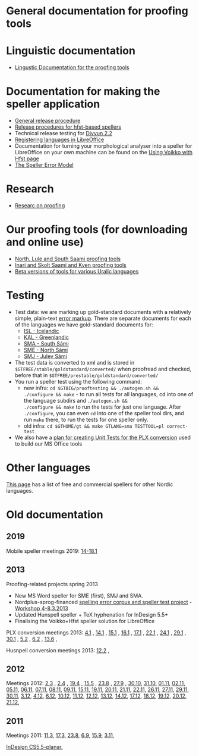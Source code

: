 General documentation for proofing tools
=====================

Linguistic documentation
=====================

-   [Lingustic Documentation for the proofing tools](spelling/index.md)

Documentation for making the speller application
=====================

-   [General release procedure](ProofingToolsReleaseProcedure.md)
-   [Release procedures for hfst-based
    spellers](SpellerReleaseProcedures.md)
-   Technical release testing for [Divvun
    2.2](admin/Divvun2.2ReleaseTesting.md)
-   [Registering languages in LibreOffice](spelling/hfst/RegisteringLanguagesInLibreOffice.md)
-   Documentation for turning your morphological analyser into a speller
    for LibreOffice on your own machine can be found on the [Using
    Voikko with Hfst page](/tools/UsingVoikkoWithHfst.md)
-   [The Speller Error Model](TheSpellerErrorModel.md)

Research
=====================

-   [Researc on
    proofing](../proofresearch/InvestigatingTextProofing.md)

Our proofing tools (for downloading and online use)
=====================

-   [North, Lule and South Saami proofing
    tools](http://divvun.no/korrektur/korrektur.html)
-   [Inari and Skolt Saami and Kven proofing
    tools](http://divvun.no/korrektur/otherlangs.html)
-   [Beta versions of tools for various Uralic
    languages](http://divvun.org/proofing/proofing.html)

Testing
=====================

-   Test data: we are marking up gold-standard documents with a
    relatively simple, plain-text [error
    markup](spelling/testdoc/error-markup.md). There are separate
    documents for each of the languages we have gold-standard documents
    for:
    -   [ISL - Icelandic](spelling/testdoc/error-markup-isl.html)
    -   [KAL - Greenlandic](spelling/testdoc/error-markup-kal.html)
    -   [SMA - South Sámi](spelling/testdoc/error-markup-sma.html)
    -   [SME - North Sámi](spelling/testdoc/error-markup-sme.html)
    -   [SMJ - Julev Sámi](spelling/testdoc/error-markup-smj.html)
-   The test data is converted to xml and is stored in
    `$GTFREE/stable/goldstandard/converted/` when proofread and checked,
    before that in `$GTFREE/prestable/goldstandard/converted/`
-   You run a speller test using the following command:
    -   new infra:
        `cd $GTBIG/prooftesting && ./autogen.sh &&                      ./configure && make` -
        to run all tests for all languages, cd into one of the language
        subdirs and
        `./autogen.sh &&                      ./configure && make` to
        run the tests for just one language. After `./configure`, you
        can even `cd` into one of the speller tool dirs, and run `make`
        there, to run the tests for one speller only.
    -   old infra:
        `cd $GTHOME/gt && make GTLANG=sma TESTTOOL=pl correct-test`
-   We also have a [plan for creating Unit Tests for the PLX
    conversion](spelling/testdoc/PLXConversionTesting.html) used to
    build our MS Office tools

Other languages
=====================

[This page](SpellersForOtherNordicLanguages.html) has a list of free and
commercial spellers for other Nordic languages.

# Old documentation


## 2019

Mobile speller meetings 2019: [14-18.1](admin/Meeting_2019-01-1418.html)


## 2013


Proofing-related projects spring 2013

-   New MS Word speller for SME (first), SMJ and SMA.
-   Nordplus-sprog-financed [spelling error corpus and speller test
    project](nordplus/Oversikt.html) - [Workshop
    4-8.3.2013](nordplus/Workshop.html)
-   Updated Hunspell speller + TeX hyphenation for InDesign 5.5+
-   Finalising the Voikko+Hfst speller solution for LibreOffice


PLX conversion meetings 2013: [4.1](admin/Meeting_2013-01-04.html) ,
[14.1](admin/Meeting_2013-01-14.html) ,
[15.1](admin/Meeting_2013-01-15.html) ,
[16.1](admin/Meeting_2013-01-16.html) ,
[17.1](admin/Meeting_2013-01-17.html) ,
[22.1](admin/Meeting_2013-01-22.html) ,
[24.1](admin/Meeting_2013-01-24.html) ,
[29.1](admin/Meeting_2013-01-29.html) ,
[30.1](admin/Meeting_2013-01-30.html) ,
[5.2](admin/Meeting_2013-02-05.html) ,
[6.2](admin/Meeting_2013-02-06.html) ,
[13.6](admin/Meeting_2013-06-13.html) ,

Husnpell conversion meetings 2013:
[12.2](admin/HunspellMeeting2013-02-12.html) ,

## 2012

Meetings 2012: [2.3](admin/Meeting_2012-03-02.html) ,
[2.4](admin/Meeting_2012-04-02.html) ,
[19.4](admin/Meeting_2012-04-19.html) ,
[15.5](admin/Meeting_2012-05-15.html) ,
[23.8](admin/Meeting_2012-08-23.html) ,
[27.9](admin/Meeting_2012-08-23.html) ,
[30.10](admin/Meeting_2012-08-23.html),
[31.10](admin/Meeting_2012-10-31.html),
[01.11](admin/Meeting_2012-11-01.html),
[02.11](admin/Meeting_2012-11-02.html),
[05.11](admin/Meeting_2012-11-05.html),
[06.11](admin/Meeting_2012-11-06.html),
[07.11](admin/Meeting_2012-11-07.html),
[08.11](admin/Meeting_2012-11-08.html),
[09.11](admin/Meeting_2012-11-09.html),
[15.11](admin/Meeting_2012-11-15.html),
[19.11](admin/Meeting_2012-11-19.html),
[20.11](admin/Meeting_2012-11-20.html),
[21.11](admin/Meeting_2012-11-21.html),
[22.11](admin/Meeting_2012-11-22.html),
[26.11](admin/Meeting_2012-11-26.html),
[27.11](admin/Meeting_2012-11-27.html),
[29.11](admin/Meeting_2012-11-29.html),
[30.11](admin/Meeting_2012-11-30.html),
[3.12](admin/Meeting_2012-12-03.html),
[4.12](admin/Meeting_2012-12-04.html),
[6.12](admin/Meeting_2012-12-06.html),
[10.12](admin/Meeting_2012-12-10.html),
[11.12](admin/Meeting_2012-12-11.html),
[12.12](admin/Meeting_2012-12-12.html),
[13.12](admin/Meeting_2012-12-13.html),
[14.12](admin/Meeting_2012-12-14.html),
[17.12](admin/Meeting_2012-12-17.html),
[18.12](admin/Meeting_2012-12-18.html),
[19.12](admin/Meeting_2012-12-19.html),
[20.12](admin/Meeting_2012-12-20.html),
[21.12](admin/Meeting_2012-12-21.html),

## 2011

Meetings 2011: [11.3](admin/Meeting_2011-03-11.html),
[17.3](admin/Meeting_2011-03-17.html),
[23.8](admin/Meeting_2011-08-23.html),
[6.9](admin/Meeting_2011-09-06.html),
[15.9](admin/Meeting_2011-09-15.html),
[3.11](admin/Meeting_2011-11-03.html),

[InDesign CS5.5-planar.](admin/InDesign/CS55-planar.html)
